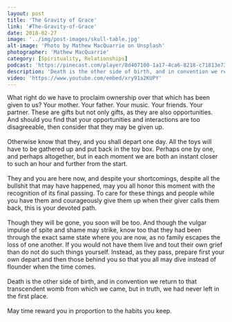 ```yaml
---
layout: post
title: 'The Gravity of Grace'
link: '#The-Gravity-of-Grace'
date: 2018-02-27
image: '../img/post-images/skull-table.jpg'
alt-image: 'Photo by Mathew MacQuarrie on Unsplash'
photographer: 'Mathew MacQuarrie'
category: [Spirituality, Relationships]
podcast: 'https://pinecast.com/player/8d407100-1a17-4ca6-8218-c71813e73937?theme=minimal'
description: 'Death is the other side of birth, and in convention we return to that transcendent womb from which we came, but in truth we had never left in the first place. Remain gracious for your blessings.'
video: 'https://www.youtube.com/embed/xry91a2KUPY'
---
```

What right do we have to proclaim ownership over that which has been given to us? Your mother. Your father. Your music. Your friends. Your partner. These are gifts but not only gifts, as they are also opportunities. And should you find that your opportunities and interactions are too disagreeable, then consider that they may be given up. 
<br>
<br>
Otherwise know that they, and you shall depart one day. All the toys will have to be gathered up and put back in the toy box. Perhaps one by one, and perhaps altogether, but in each moment we are both an instant closer to such an hour and further from the start. 
<br>
<br>
They and you are here now, and despite your shortcomings, despite all the bullshit that may have happened, may you all honor this moment with the recognition of its final passing. To care for these things and people while you have them and courageously give them up when their giver calls them back, this is your devoted path. 
<br>
<br>
Though they will be gone, you soon will be too. And though the vulgar impulse of spite and shame may strike, know too that they had been through the exact same state where you are now, as no family escapes the loss of one another. If you would not have them live and tout their own grief than do not do such things yourself. Instead, as they pass, prepare first your own depart and then those behind you so that you all may dive instead of flounder when the time comes. 
<br>
<br>
Death is the other side of birth, and in convention we return to that transcendent womb from which we came, but in truth, we had never left in the first place. 
<br>
<br>
May time reward you in proportion to the habits you keep.